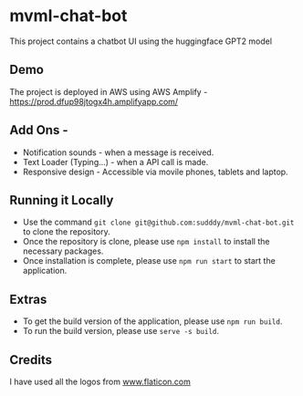 # mvml-chat-bot
This project contains a chatbot UI using the huggingface GPT2 model


## Demo

The project is deployed in AWS using AWS Amplify - https://prod.dfup98jtogx4h.amplifyapp.com/


## Add Ons -

 * Notification sounds - when a message is received.
 * Text Loader (Typing...) - when a API call is made.
 * Responsive design - Accessible via movile phones, tablets and laptop. 


## Running it Locally

 * Use the command `git clone git@github.com:sudddy/mvml-chat-bot.git` to clone the repository.
 * Once the repository is clone, please use `npm install` to install the necessary packages. 
 * Once installation is complete, please use `npm run start` to start the application.

## Extras
 * To get the build version of the application, please use `npm run build`. 
 * To run the build version, please use `serve -s build`.

## Credits

I have used all the logos from www.flaticon.com
